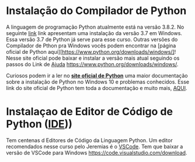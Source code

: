 # Instalação do Compilador de Python
A linguagem de programação Python atualmente está na versão 3.8.2. No seguinte [link](https://dicasdepython.com.br/como-instalar-o-python-no-windows-10/) link apresentam uma instalação da versão 3.7 em Windows. Essa versão 3.7 de Python já serve para esse curso. Outras versões do Compilador de Pthon pra Windows vocês podem encontrar na [página oficial de Python aqui][https://www.python.org/downloads/windows/]! Nesse site oficial pode baixar e instalar a versão mais atual seguindo os passos do Link de [Ajuda](https://dicasdepython.com.br/como-instalar-o-python-no-windows-10/) <https://www.python.org/downloads/windows/>.

Curiosos podem ir a ler no [**site oficial de Python**](https://docs.python.org/pt-br/3/using/windows.html) uma maior documentação sobre a instalação de Python no Windows 10 e problemas conhecidos. Esse link do site oficial de Python tem toda a documentação e muito mais, [AQUI](https://docs.python.org/pt-br/3/index.html).

# Instalaçao de Editor de Código de Python ([IDE](https://pt.wikipedia.org/wiki/Ambiente_de_desenvolvimento_integrado))) 
Tem centenas d Editores de Código da Linguagem Python. Um editor recomendados nesse curso pelo Jeremias é o [VSCode](https://code.visualstudio.com/). Tem que baixar a versão de VSCode para Windows <https://code.visualstudio.com/download>.


